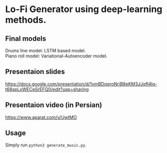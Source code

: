 # Lo-Fi Generator using deep-learning methods.

## Final models
Drums line model: LSTM based model.</br>
Piano roll model: Variational-Autoencoder model.

## Presentaion slides
https://docs.google.com/presentation/d/1vmBDqgroNriB8eKM3JJqfl4Iq-t68spLxWECeSrEFQ0/edit?usp=sharing

## Presentaion video (in Persian)
https://www.aparat.com/v/UwtMO

## Usage
Simply run `python3 generate_music.py`. 

